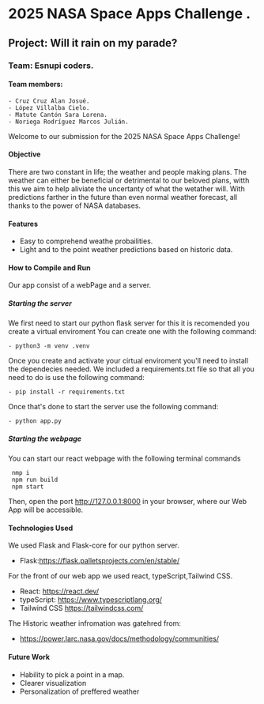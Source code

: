 # 2025 NASA Space Apps Challenge .

## Project: Will it rain on my parade?

### Team: Esnupi coders.

#### Team members:

	- Cruz Cruz Alan Josué.
	- López Villalba Cielo.
	- Matute Cantón Sara Lorena.
	- Noriega Rodríguez Marcos Julián.

Welcome to our submission for the 2025 NASA Space Apps Challenge! 


#### Objective 
There are two constant in life; the weather and people making plans. The weather can either be beneficial or detrimental to our beloved plans, witth this we aim to help aliviate the uncertanty of what the wetather will. With predictions farther in the future than even normal weather forecast, all thanks to the power of NASA databases. 
#### Features

- Easy to comprehend weathe probailities.
- Light and to the point weather predictions based on historic data.
    

#### How to Compile and Run
Our app consist of a webPage and a server.
 ##### Starting the server
 We first need to start our python flask server for this it is recomended you create a virtual enviroment
 You can create one with the following command:
 
    - python3 -m venv .venv
	
Once you create and activate your cirtual enviroment you'll need to install the dependecies needed.
We included a requirements.txt file so that all you need to do is use the following command:

    - pip install -r requirements.txt 

Once that's done to start the server use the following command:

    - python app.py

##### Starting the webpage
You can start our react webpage with the following terminal commands

     nmp i
     npm run build
     npm start 

Then, open the port http://127.0.0.1:8000 in your browser, where our Web App will be accessible.

#### Technologies Used

We used Flask and Flask-core for our python server.

- Flask:https://flask.palletsprojects.com/en/stable/

For the front of our web app we used react, typeScript,Tailwind CSS. 
- React: https://react.dev/
- typeScript: https://www.typescriptlang.org/
- Tailwind CSS https://tailwindcss.com/

The Historic weather infromation was gatehred from: 
- https://power.larc.nasa.gov/docs/methodology/communities/

#### Future Work

- Hability to pick a point in a map.
- Clearer visualization 
- Personalization of preffered weather
